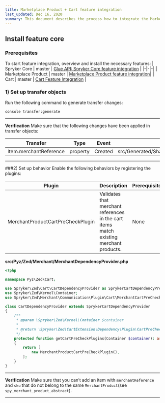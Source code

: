 ```yaml
---
title: Marketplace Product + Cart feature integration
last_updated: Dec 16, 2020
summary: This document describes the process how to integrate the Marketplace Product + Cart feature into a Spryker project.
---
```


## Install feature core
### Prerequisites
To start feature integration, overview and install the necessary features:
| Spryker Core | master | [Glue API: Spryker Core feature integration](https://documentation.spryker.com/docs/glue-api-spryker-core-feature-integration)  |
|-|-|-|
| Marketplace Product | master | [Marketplace Product feature integration](/docs/marketplace/dev/feature-integration-guides/marketplace-product-feature-integration.html)|
| Cart | master | [Cart Feature Integration](https://documentation.spryker.com/docs/cart-feature-integration) |

### 1) Set up transfer objects
Run the following command to generate transfer changes:
```bash
console transfer:generate
```
***
**Verification**
Make sure that the following changes have been applied in transfer objects:

| Transfer | Type | Event | Path |
|-|-|-|-|
| Item.merchantReference | property | Created | src/Generated/Shared/Transfer/ItemTransfer |

***

###2) Set up behavior
Enable the following behaviors by registering the plugins:

| Plugin | Description | Prerequisites | Namespace |
|-|-|-|-|
| MerchantProductCartPreCheckPlugin | Validates that merchant references in the cart items match existing merchant products. | None | Spryker\Zed\MerchantProduct\Communication\Plugin\Cart |

**src/Pyz/Zed/Merchant/MerchantDependencyProvider.php**

```php
<?php

namespace Pyz\Zed\Cart;

use Spryker\Zed\Cart\CartDependencyProvider as SprykerCartDependencyProvider;
use Spryker\Zed\Kernel\Container;
use Spryker\Zed\Merchant\Communication\Plugin\Cart\MerchantCartPreCheckPlugin;

class CartDependencyProvider extends SprykerCartDependencyProvider
{
    /**
     * @param \Spryker\Zed\Kernel\Container $container
     *
     * @return \Spryker\Zed\CartExtension\Dependency\Plugin\CartPreCheckPluginInterface[]
     */
    protected function getCartPreCheckPlugins(Container $container): array
    {
        return [
            new MerchantProductCartPreCheckPlugin(),
        ];
    }
}
```

***
**Verification**
Make sure that you can’t add an item with `merchantReference` and `sku` that do not belong to the same `MerchantProduct`(see `spy_merchant_product_abstract`).
***
